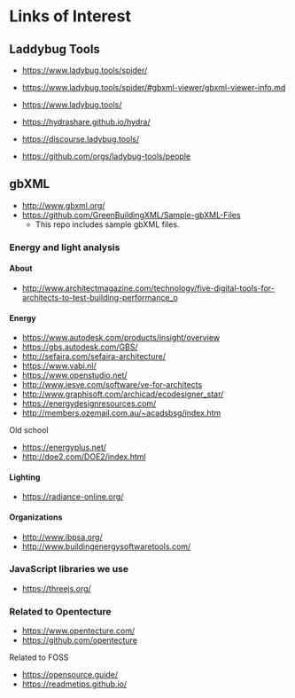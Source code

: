 
# Links of Interest


## Laddybug Tools

* https://www.ladybug.tools/spider/
* https://www.ladybug.tools/spider/#gbxml-viewer/gbxml-viewer-info.md

* https://www.ladybug.tools/
* https://hydrashare.github.io/hydra/
* https://discourse.ladybug.tools/
* https://github.com/orgs/ladybug-tools/people

## gbXML

* http://www.gbxml.org/
* https://github.com/GreenBuildingXML/Sample-gbXML-Files
	* This repo includes sample gbXML files.

### Energy and light analysis

#### About

* http://www.architectmagazine.com/technology/five-digital-tools-for-architects-to-test-building-performance_o


#### Energy
* https://www.autodesk.com/products/insight/overview
* https://gbs.autodesk.com/GBS/
* http://sefaira.com/sefaira-architecture/
* https://www.vabi.nl/
* https://www.openstudio.net/
* http://www.iesve.com/software/ve-for-architects
* http://www.graphisoft.com/archicad/ecodesigner_star/
* https://energydesignresources.com/
* http://members.ozemail.com.au/~acadsbsg/index.htm

Old school
* https://energyplus.net/
* http://doe2.com/DOE2/index.html

#### Lighting

* https://radiance-online.org/

#### Organizations
* http://www.ibpsa.org/
* http://www.buildingenergysoftwaretools.com/


### JavaScript libraries we use

* https://threejs.org/





### Related to Opentecture

* https://www.opentecture.com/
* https://github.com/opentecture


Related to FOSS

* https://opensource.guide/
* https://readmetips.github.io/
